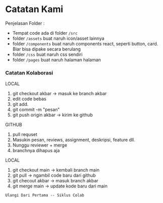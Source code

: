 # Catatan Kami
Penjelasan Folder : 
- Tempat code ada di folder `/src`
- folder `/assets` buat naruh icon/asset lainnya
- folder `/components` buat naruh components react, seperti button, card. Biar bisa dipake secara berulang
- folder `/css` buat naruh css sendiri
- folder `/pages` buat naruh halaman halaman

### Catatan Kolaborasi
LOCAL
1. git checkout akbar -> masuk ke branch akbar
2. edit code bebas
3. git add.
4. git commit -m "pesan"
5. git push origin akbar -> kirim ke github

GITHUB
1. pull requset
2. Masukin pesan, reviews, assignment, deskripsi, feature dll.
3. Nunggu reviewer + merge
4. branchnya dihapus aja

LOCAL
1. git checkout main -> kembali branch main
2. git pull -> ngambil code baru dari github
3. git checout akbar -> masuk branch akbar
4. git merge main -> update kode baru dari main

`Ulangi Dari Pertama -- Siklus Colab`
